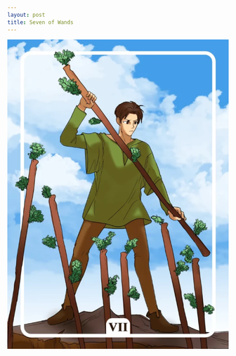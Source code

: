 ```yaml
---
layout: post
title: Seven of Wands
---
```


![](../images/Seven-of-Wands-Tarot-Card-Meaning-732x1024.webp)
